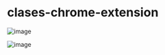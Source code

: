 # clases-chrome-extension
![image](https://user-images.githubusercontent.com/52675872/236077191-395b0fa5-c76c-4d7e-9db2-c5e7b0d7a09c.png)

![image](https://user-images.githubusercontent.com/52675872/236077287-ded07a5d-194b-4e48-870a-df1b4cd94deb.png)
